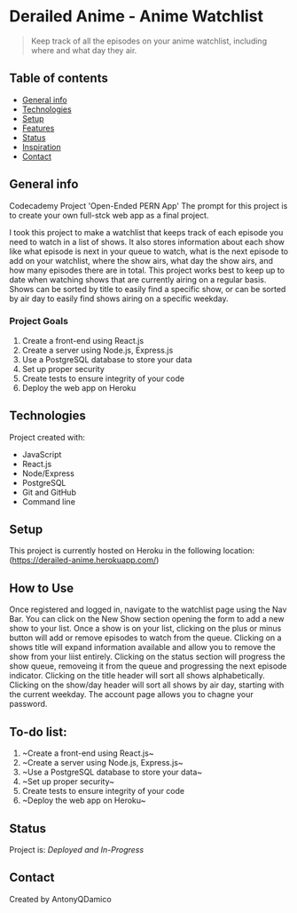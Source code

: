 # Derailed Anime - Anime Watchlist

> Keep track of all the episodes on your anime watchlist, including where and what day they air.

## Table of contents

- [General info](#general-info)
- [Technologies](#technologies)
- [Setup](#setup)
- [Features](#features)
- [Status](#status)
- [Inspiration](#inspiration)
- [Contact](#contact)

## General info

Codecademy Project 'Open-Ended PERN App'
The prompt for this project is to create your own full-stck web app as a final project.

I took this project to make a watchlist that keeps track of each episode you need to watch in a list of shows. It also stores information about each show like what episode is next in your queue to watch, what is the next episode to add on your watchlist, where the show airs, what day the show airs, and how many episodes there are in total. This project works best to keep up to date when watching shows that are currently airing on a regular basis. Shows can be sorted by title to easily find a specific show, or can be sorted by air day to easily find shows airing on a specific weekday.

### Project Goals

1. Create a front-end using React.js
2. Create a server using Node.js, Express.js
3. Use a PostgreSQL database to store your data
4. Set up proper security
5. Create tests to ensure integrity of your code
6. Deploy the web app on Heroku

## Technologies

Project created with:

- JavaScript
- React.js
- Node/Express
- PostgreSQL
- Git and GitHub
- Command line

## Setup

This project is currently hosted on Heroku in the following location:
(https://derailed-anime.herokuapp.com/)

## How to Use

Once registered and logged in, navigate to the watchlist page using the Nav Bar.
You can click on the New Show section opening the form to add a new show to your list.
Once a show is on your list, clicking on the plus or minus button will add or remove episodes to watch from the queue.
Clicking on a shows title will expand information available and allow you to remove the show from your liist entirely.
Clicking on the status section will progress the show queue, removeing it from the queue and progressing the next episode indicator.
Clicking on the title header will sort all shows alphabetically.
Clicking on the show/day header will sort all shows by air day, starting with the current weekday.
The account page allows you to chagne your password.

## To-do list:

1. ~Create a front-end using React.js~
2. ~Create a server using Node.js, Express.js~
3. ~Use a PostgreSQL database to store your data~
4. ~Set up proper security~
5. Create tests to ensure integrity of your code
6. ~Deploy the web app on Heroku~

## Status

Project is: _Deployed and In-Progress_

## Contact

Created by AntonyQDamico
